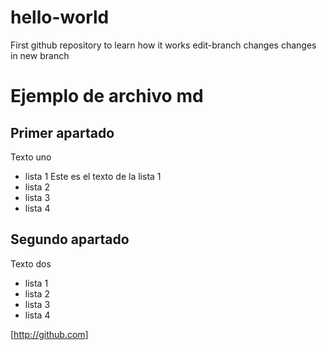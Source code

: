 # hello-world
First github repository to learn how it works
edit-branch changes
changes in new branch
# Ejemplo de archivo md
## Primer apartado
Texto uno
* lista 1
  Este es el texto de la lista 1
* lista 2
* lista 3
* lista 4
## Segundo apartado
Texto dos
* lista 1
* lista 2
* lista 3
* lista 4

[http://github.com]	
